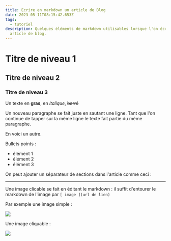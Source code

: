 ```yaml
---
title: Ecrire en markdown un article de Blog
date: 2023-05-11T08:15:42.653Z
tags:
  - tutoriel
description: Quelques éléments de markdown utilisables lorsque l'on écrit un
  article de blog.
---
```

# Titre de niveau 1

## Titre de niveau 2

### Titre de niveau 3

Un texte en **gras**, en *italique*, ~~barré~~

Un nouveau paragraphe se fait juste en sautant une ligne. Tant que l'on continue de tapper sur la même ligne le texte fait partie du même paragraphe.

En voici un autre.

Bullets points :

* élément 1
* élément 2
* élément 3

On peut ajouter un séparateur de sections dans l'article comme ceci : 

_ _ _

Une image clicable se fait en éditant le markdown : il suffit d'entourer le markdown de l'image par `[ image ](url de lien)`

Par exemple une image simple :

![](/images/abandonned_bus.jpg)

Une image cliquable :

[![](/images/abandonned_bus.jpg)](https://transport.data.gouv.fr/)